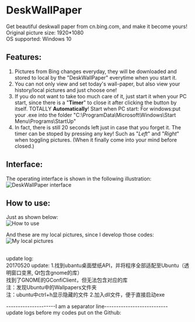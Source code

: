 # DeskWallPaper
Get beautiful deskwall paper from cn.bing.com, and make it become yours!  
Original picture size: 1920*1080 <br>
OS supported: Windows 10

## Features:
1. Pictures from Bing changes everyday, they will be downloaded and stored to local by the "DeskWallPaper" everytime when you start it.
1. You can not only view and set today's wall-paper, but also view your history/local pictures and just choose one!
1. If you do not want to take too much care of it, just start it when your PC start, since there is a "**Timer**" to close it after clicking the button by itself. TOTALLY **Automatically**!
	Start when PC start:
	For windows:put your .exe into the folder "C:\ProgramData\Microsoft\Windows\Start Menu\Programs\StartUp"
1. In fact, there is still 20 seconds left just in case that you forget it. The timer can be stoped by pressing any key! Such as "*Left*" and "*Right*" when toggling pictures. (When it finally come into your mind before closed.)

## Interface:
The operating interface is shown in the following illustration: <br>
![DeskWallPaper interface](https://github.com/polarbear0330/DeskWallPaper/blob/master/README_picture/example1.jpg)

## How to use:
Just as shown below:<br>
![How to use](https://github.com/polarbear0330/DeskWallPaper/blob/master/README_picture/howToUse2_.jpg)

And these are my local pictures, since I develop those codes:<br>
![My local pictures](https://github.com/polarbear0330/DeskWallPaper/blob/master/README_picture/local_pic.jpg)

<br>
update log:<br>
20170520 update:
1.找到ubantu桌面壁纸API，并将程序全部适配至Ubuntu（透明窗口变黑, Qt包含gnome的库）<br>
找到了GNOME的GConfiClient，但无法包含对应的库<br>
注：发现Ubuntu中的Wallpapers文件夹<br>
注：ubuntu中ctrl+h显示隐藏的文件
2.加入dll文件，便于直接启动exe

---------------------I am a separator line---------------------------<br>
update logs before my codes put on the Github:<br>

